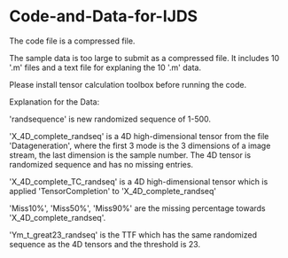 # Code-and-Data-for-IJDS

The code file is a compressed file.

The sample data is too large to submit as a compressed file. It includes 10 '.m' files and a text file for explaning the 10 '.m' data.  

Please install tensor calculation toolbox before running the code.




Explanation for the Data: 

'randsequence' is new randomized sequence of 1-500.

'X_4D_complete_randseq' is a 4D high-dimensional tensor from the file 'Datageneration', where the first 3 mode is the 3 dimensions of a image stream,
the last dimension is the sample number. The 4D tensor is randomized sequence and has no missing entries.

'X_4D_complete_TC_randseq' is a 4D high-dimensional tensor which is applied 'TensorCompletion' to 'X_4D_complete_randseq'

'Miss10%', 'Miss50%', 'Miss90%' are the missing percentage towards 'X_4D_complete_randseq'.

'Ym_t_great23_randseq' is the TTF which has the same randomized sequence as the 4D tensors and the threshold is 23.